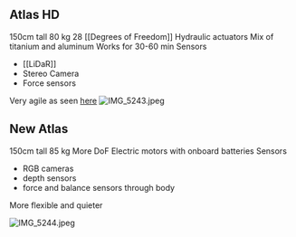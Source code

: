 ## Atlas HD

150cm tall
80 kg
28 \[\[Degrees of Freedom]]
Hydraulic actuators
Mix of titanium and aluminum
Works for 30-60 min
Sensors

* \[\[LiDaR]]
* Stereo Camera
* Force sensors

Very agile as seen [here](https://youtu.be/tF4DML7FIWk?si=5iFZM2LkinRfbAIr)
![IMG\_5243.jpeg](img_5243.jpeg)

## New Atlas

150cm tall
85 kg
More DoF
Electric motors with onboard batteries
Sensors

* RGB cameras
* depth sensors
* force and balance sensors through body

More flexible and quieter

![IMG\_5244.jpeg](img_5244.jpeg)

